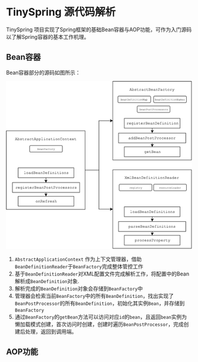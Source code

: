 # TinySpring 源代码解析

TinySpring 项目实现了Spring框架的基础Bean容器与AOP功能，可作为入门源码以了解Spring容器的基本工作机理。

## Bean容器

Bean容器部分的源码如图所示：

![](../images/tinyspring.png)

1. `AbstractApplicationContext` 作为上下文管理器，借助`BeanDefinitionReader`于`BeanFactory`完成整体管控工作
2. 基于`BeanDefinitionReader`对XML配置文件完成解析工作，将配置中的Bean解析成`BeanDefinition`对象.
3. 解析完成的`BeanDefinition`对象会存储到`BeanFactory`中
4. 管理器会检索当前`BeanFactory`中的所有`BeanDefinition`，找出实现了`BeanPostProcessor`的所有`BeanDefinition`，初始化其实例`Bean`，并存储到`BeanFactory`
5. 通过`BeanFactory`的`getBean`方法可以访问对应`id`的`bean`，且返回`bean`实例为懒加载模式创建，首次访问时创建，创建时遍历`BeanPostProcessor`，完成创建后处理，返回到调用端。


## AOP功能

